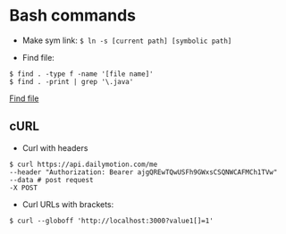 # Bash commands

* Make sym link:
```$ ln -s [current path] [symbolic path]```

* Find file:
```
$ find . -type f -name '[file name]'
$ find . -print | grep '\.java'
```
[Find file](http://stackoverflow.com/questions/656741/find-file-in-directory-from-command-line)

## cURL
* Curl with headers
```
$ curl https://api.dailymotion.com/me
--header "Authorization: Bearer ajgQREwTQwUSFh9GWxsCSQNWCAFMCh1TVw"
--data # post request
-X POST
```

* Curl URLs with brackets:
```
$ curl --globoff 'http://localhost:3000?value1[]=1'
```
